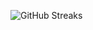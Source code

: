 ![GitHub Streaks](https://github-streaks-mqc9.onrender.com/streak/happilli/image?theme=midnight&cache_bust=1743009537)

